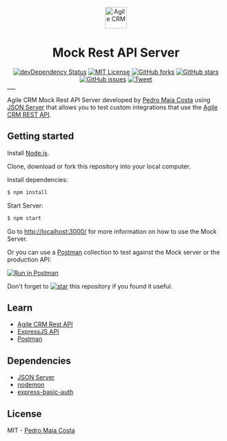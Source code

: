 <p align="center"><img src="https://www.agilecrm.com/img/agile-crm.svg" height="50" alt="Agile CRM" /></p>
<div align="center">
<h1>Mock Rest API Server</h1>
<a href="https://david-dm.org/pnmcosta/agilecrm-mock-api?type=dev"><img src="https://david-dm.org/pnmcosta/agilecrm-mock-api/dev-status.svg?style=flat-square" alt="devDependency Status"></a>
<a href="https://raw.githubusercontent.com/pnmcosta/agilecrm-mock-api/master/LICENSE"><img src="https://img.shields.io/badge/license-MIT-blue.svg?style=flat-square" alt="MIT License"></a>
<a href="https://github.com/pnmcosta/agilecrm-mock-api/network"><img src="https://img.shields.io/github/forks/pnmcosta/agilecrm-mock-api.svg?style=flat-square" alt="GitHub forks"></a>
<a href="https://github.com/pnmcosta/agilecrm-mock-api/stargazers"><img src="https://img.shields.io/github/stars/pnmcosta/agilecrm-mock-api.svg?style=flat-square" alt="GitHub stars"></a>
<a href="https://github.com/pnmcosta/agilecrm-mock-api/issues"><img src="https://img.shields.io/github/issues/pnmcosta/agilecrm-mock-api.svg?style=flat-square" alt="GitHub issues"></a>
<a href="https://twitter.com/intent/tweet?text=An%20%40agilecrm%20%23jsonserver%20mock%20rest%20API%20by%20%40pnmcosta%20on&url=https%3A%2F%2Fgithub.com%2Fpnmcosta%2Fagilecrm-mock-api"><img src="https://img.shields.io/twitter/url/https/github.com/pnmcosta/agilecrm-mock-api.svg?style=social" alt="Tweet"></a>
</div>
___

Agile CRM Mock Rest API Server developed by [Pedro Maia Costa](https://github.com/pnmcosta) using [JSON Server](https://github.com/typicode/json-server/) that allows you to test custom integrations that use the [Agile CRM REST API](https://github.com/agilecrm/rest-api). 


## Getting started

Install [Node.js](http://nodejs.org/).

Clone, download or fork this repository into your local computer.

Install dependencies:

```bash
$ npm install
```

Start Server:

```bash
$ npm start
```

Go to [http://localhost:3000/](http://localhost:3000/) for more information on how to use the Mock Server.

Or you can use a [Postman](https://www.getpostman.com/) collection to test against the Mock server or the production API:

[![Run in Postman](https://img.shields.io/badge/run%20in-postman-orange.svg?style=flat-square)](https://app.getpostman.com/run-collection/a08ca24bd01f221d6601#?env%5BLocal%5D=W3siZW5hYmxlZCI6dHJ1ZSwia2V5IjoiQkFTRS1VUkwiLCJ2YWx1ZSI6Imh0dHA6Ly9sb2NhbGhvc3Q6MzAwMCIsInR5cGUiOiJ0ZXh0In0seyJlbmFibGVkIjp0cnVlLCJrZXkiOiJCQVNFLUFQSSIsInZhbHVlIjoie3tCQVNFLVVSTH19L2Rldi9hcGkiLCJ0eXBlIjoidGV4dCJ9LHsiZW5hYmxlZCI6dHJ1ZSwia2V5IjoiQVBJLUFVVEgiLCJ2YWx1ZSI6IkJhc2ljIGJXOWphMEJoWjJsc1pXTnliUzVqYjIwNmMyVmpjbVYwTVRJek5BPT0iLCJ0eXBlIjoidGV4dCJ9XQ==)

Don't forget to [![star](https://img.shields.io/github/stars/pnmcosta/agilecrm-mock-api.svg?style=flat-square&label=star)](https://github.com/pnmcosta/agilecrm-mock-api/stargazers) this repository if you found it useful.

## Learn

* [Agile CRM Rest API](https://www.agilecrm.com/api)
* [ExpressJS API](https://expressjs.com/en/4x/api.html)
* [Postman](https://www.getpostman.com/)

## Dependencies

* [JSON Server](https://github.com/typicode/json-server/)
* [nodemon](https://github.com/remy/nodemon)
* [express-basic-auth](https://github.com/LionC/express-basic-auth)

## License

MIT - [Pedro Maia Costa](https://github.com/pnmcosta)